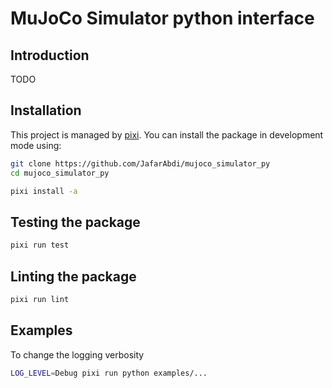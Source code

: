 # MuJoCo Simulator python interface

## Introduction

TODO

## Installation

This project is managed by [pixi](https://pixi.sh).
You can install the package in development mode using:

```bash
git clone https://github.com/JafarAbdi/mujoco_simulator_py
cd mujoco_simulator_py

pixi install -a
```

## Testing the package

```bash
pixi run test
```

## Linting the package

```bash
pixi run lint
```

## Examples

To change the logging verbosity

```bash
LOG_LEVEL=Debug pixi run python examples/...
```
